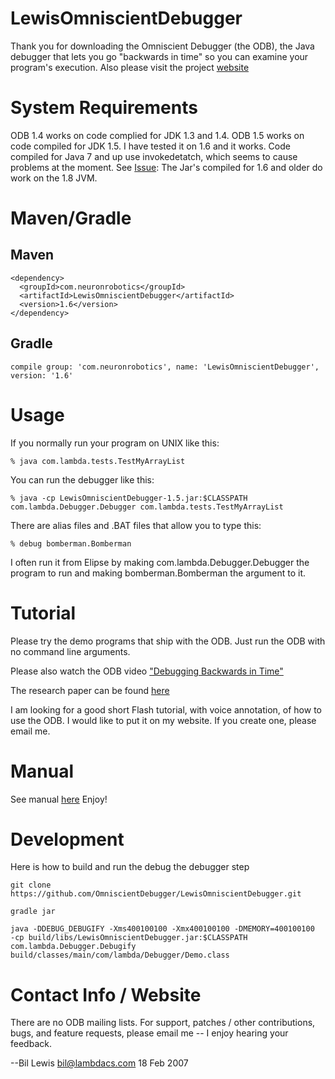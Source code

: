 # LewisOmniscientDebugger
Thank you for downloading the Omniscient Debugger (the ODB), the Java debugger that lets you go
"backwards in time" so you can examine your program's execution.
Also please visit the project [website](http://omniscientdebugger.github.io/)

# System Requirements
ODB 1.4 works on code complied for JDK 1.3 and 1.4. ODB 1.5 works on code compiled for JDK 1.5. 
I have tested it on 1.6 and it works. Code compiled for Java 7 and up use invokedetatch, which seems to cause problems at the moment. See [Issue](https://github.com/OmniscientDebugger/LewisOmniscientDebugger/issues/1):  The Jar's compiled for 1.6 and older do work on the 1.8 JVM. 


# Maven/Gradle
## Maven
```
<dependency>
  <groupId>com.neuronrobotics</groupId>
  <artifactId>LewisOmniscientDebugger</artifactId>
  <version>1.6</version>
</dependency>
```
## Gradle
```
compile group: 'com.neuronrobotics', name: 'LewisOmniscientDebugger', version: '1.6'
```

# Usage
If you normally run your program on UNIX like this:

`` % java com.lambda.tests.TestMyArrayList ``

You can run the debugger like this:

`` % java -cp LewisOmniscientDebugger-1.5.jar:$CLASSPATH com.lambda.Debugger.Debugger com.lambda.tests.TestMyArrayList ``

There are alias files and .BAT files that allow you to type this:

`` % debug bomberman.Bomberman ``

I often run it from Elipse by making com.lambda.Debugger.Debugger the program to run
and making bomberman.Bomberman the argument to it.

# Tutorial

Please try the demo programs that ship with the ODB. Just run the ODB with no
command line arguments.

Please also watch the ODB video ["Debugging Backwards in Time"](https://www.youtube.com/watch?v=xpI8hIgOyko)

The research paper can be found [here](http://www.cs.kent.edu/~farrell/mc08/lectures/progs/pthreads/Lewis-Berg/odb/AADEBUG_Mar_03.pdf)

I am looking for a good short Flash tutorial, with voice annotation,
of how to use the ODB. I would like to put it on my website. If you create
one, please email me.

# Manual

See manual [here](http://omniscientdebugger.github.io/ODBUserManual.html) Enjoy!

# Development
Here is how to build and run the debug the debugger step
```
git clone https://github.com/OmniscientDebugger/LewisOmniscientDebugger.git

gradle jar

java -DDEBUG_DEBUGIFY -Xms400100100 -Xmx400100100 -DMEMORY=400100100  -cp build/libs/LewisOmniscientDebugger.jar:$CLASSPATH  com.lambda.Debugger.Debugify build/classes/main/com/lambda/Debugger/Demo.class
```

# Contact Info / Website

There are no ODB mailing lists. For support, patches / other
contributions, bugs, and feature requests, please email me -- I enjoy hearing your feedback.

  --Bil Lewis <bil@lambdacs.com>
   18 Feb 2007

